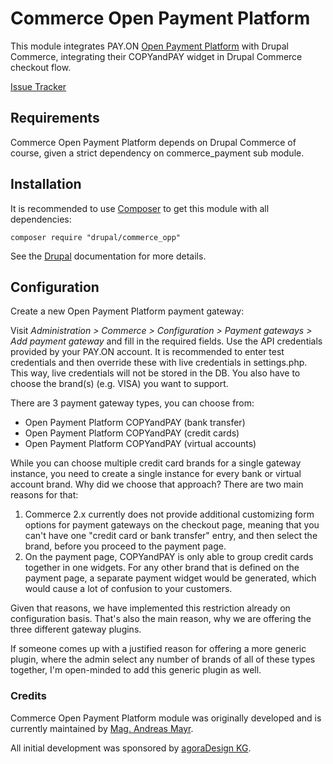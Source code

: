 Commerce Open Payment Platform
===============
This module integrates PAY.ON [Open Payment Platform](https://docs.payon.com)
with Drupal Commerce, integrating their COPYandPAY widget in Drupal Commerce
checkout flow.

[Issue Tracker](https://www.drupal.org/project/issues/commerce_opp?version=8.x)

## Requirements

Commerce Open Payment Platform depends on Drupal Commerce of course, given a
strict dependency on commerce_payment sub module.

## Installation

It is recommended to use [Composer](https://getcomposer.org/) to get this module
with all dependencies:

```
composer require "drupal/commerce_opp"
```

See the [Drupal](https://www.drupal.org/docs/8/extending-drupal-8/installing-modules-composer-dependencies)
documentation for more details.

## Configuration

Create a new Open Payment Platform payment gateway:
  
Visit *Administration > Commerce > Configuration > Payment gateways > Add
payment gateway* and fill in the required fields. Use the API credentials
provided by your PAY.ON account. It is recommended to enter test credentials and
then override these with live credentials in settings.php. This way, live
credentials will not be stored in the DB. You also have to choose the brand(s)
(e.g. VISA) you want to support. 

There are 3 payment gateway types, you can choose from:

* Open Payment Platform COPYandPAY (bank transfer)
* Open Payment Platform COPYandPAY (credit cards)
* Open Payment Platform COPYandPAY (virtual accounts)

While you can choose multiple credit card brands for a single gateway instance,
you need to create a single instance for every bank or virtual account brand.
Why did we choose that approach? There are two main reasons for that:

1. Commerce 2.x currently does not provide additional customizing form options
   for payment gateways on the checkout page, meaning that you can't have one
   "credit card or bank transfer" entry, and then select the brand, before you
   proceed to the payment page.
2. On the payment page, COPYandPAY is only able to group credit cards together
   in one widgets. For any other brand that is defined on the payment page, a
   separate payment widget would be generated, which would cause a lot of
   confusion to your customers.

Given that reasons, we have implemented this restriction already on
configuration basis. That's also the main reason, why we are offering the three
different gateway plugins.

If someone comes up with a justified reason for offering a more generic plugin,
where the admin select any number of brands of all of these types together, I'm
open-minded to add this generic plugin as well.

### Credits
Commerce Open Payment Platform module was originally developed and is currently
maintained by [Mag. Andreas Mayr](https://www.drupal.org/u/agoradesign).

All initial development was sponsored by
[agoraDesign KG](https://www.agoradesign.at).
